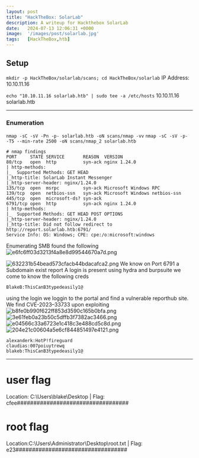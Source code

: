 ```yaml
---
layout: post
title: "HackTheBox: SolarLab"
description: A writeup for Hackthebox SolarLab
date:   2024-07-13 12:06:31 +0000
image:  '/images/post/solarlab.jpg'
tags:   [HackTheBox,htb]
---
```

## Setup
`mkdir -p HackTheBox/solarlab/scans; cd HackTheBox/solarlab`
IP Address: 10.10.11.16


`echo "10.10.11.16 solarlab.htb" | sudo tee -a /etc/hosts`
10.10.11.16 solarlab.htb

***
### Enumeration 

`nmap -sC -sV -Pn -p- solarlab.htb -oN scans/nmap -vv`
`nmap -sC -sV -p- -T5 --min-rate 2500 -oN scans/nmap_2 solarlab.htb`
```
# nmap findings
PORT     STATE SERVICE       REASON  VERSION
80/tcp   open  http          syn-ack nginx 1.24.0
| http-methods: 
|_  Supported Methods: GET HEAD
|_http-title: SolarLab Instant Messenger
|_http-server-header: nginx/1.24.0
135/tcp  open  msrpc         syn-ack Microsoft Windows RPC
139/tcp  open  netbios-ssn   syn-ack Microsoft Windows netbios-ssn
445/tcp  open  microsoft-ds? syn-ack
6791/tcp open  http          syn-ack nginx 1.24.0
| http-methods: 
|_  Supported Methods: GET HEAD POST OPTIONS
|_http-server-header: nginx/1.24.0
|_http-title: Did not follow redirect to http://report.solarlab.htb:6791/
Service Info: OS: Windows; CPE: cpe:/o:microsoft:windows
```

Enumerating SMB found the following 
![e6fc6ff03d3213f4a8e8d99544670a7d.png]({{site.baseurl}}/images/post/e6fc6ff03d3213f4a8e8d99544670a7d.png)

![632231b54bead573cfacb44bdacafca2.png]({{site.baseurl}}/images/post/632231b54bead573cfacb44bdacafca2.png)
We know on Port 6791 a Subdomain exist report
A login is present using hydra and burpsuite we come to know the following creds

`BlakeB:ThisCanB3typedeasily1@`

using the login we loggin to the portal and find a vulnerable reporthub site. We find CVE-2023–33733 upon exploiting 
![b8fe0b990f622ff853d3590c165b0bfa.png]({{site.baseurl}}/images/post/b8fe0b990f622ff853d3590c165b0bfa.png)
![3e61feb0a23b50c5dffb3f7382ac3466.png]({{site.baseurl}}/images/post/3e61feb0a23b50c5dffb3f7382ac3466.png)
![e04566c33a6723e1c418c3e488cd5c8d.png]({{site.baseurl}}/images/post/e04566c33a6723e1c418c3e488cd5c8d.png)
![204e21c00604a5e6cf844851497e4121.png]({{site.baseurl}}/images/post/204e21c00604a5e6cf844851497e4121.png)
```
alexanderk:HotP!fireguard
claudias:007poiuytrewq
blakeb:ThisCanB3typedeasily1@

```
***

# user flag
Location: C:\Users\blake\Desktop  | Flag: cfee##################################



# root flag
Location:C:\Users\Administrator\Desktop\root.txt  | Flag: e23##################################

